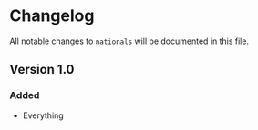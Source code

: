 # Changelog

All notable changes to `nationals` will be documented in this file.

## Version 1.0

### Added
- Everything
